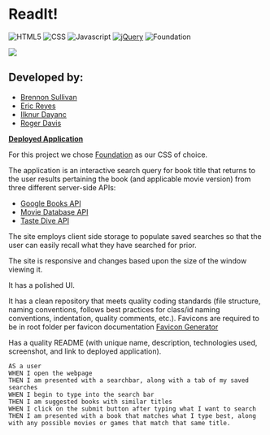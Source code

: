 #  ReadIt!

![HTML5](https://img.shields.io/badge/HTML5-orange)
![CSS](https://img.shields.io/badge/CSS-blue)
![Javascript](https://img.shields.io/badge/Javascript-yellow)
[![jQuery](https://img.shields.io/badge/jQuery-blue)](https://jquery.com/)
![Foundation](https://img.shields.io/badge/-Foundation-orange)

<img src="./screenshot.PNG"> 

## Developed by: ##
* [Brennon Sullivan](https://github.com/brennonsullivan)
* [Eric Reyes](https://github.com/ericrey93) 
* [Ilknur Dayanc](https://github.com/ilknur2603)
* [Roger Davis]()

**[Deployed Application]()**

For this project we chose [Foundation](https://get.foundation/) as our CSS of choice.

The application is an interactive search query for book title that returns to the user results pertaining the book (and applicable movie version) from three different server-side APIs:
* [Google Books API](https://developers.google.com/books)
* [Movie Database API](https://developers.themoviedb.org/3)
* [Taste Dive API](https://tastedive.com/read/api)

The site employs client side storage to populate saved searches so that the user can easily recall what they have searched for prior.

The site is responsive and changes based upon the size of the window viewing it.

It has a polished UI.

It has a clean repository that meets quality coding standards (file structure, naming conventions, follows best practices for class/id naming conventions, indentation, quality comments, etc.). Favicons are required to be in root folder per favicon documentation [Favicon Generator](https://realfavicongenerator.net/)

Has a quality README (with unique name, description, technologies used, screenshot, and link to deployed application).

```
AS a user
WHEN I open the webpage
THEN I am presented with a searchbar, along with a tab of my saved searches
WHEN I begin to type into the search bar
THEN I am suggested books with similar titles
WHEN I click on the submit button after typing what I want to search
THEN I am presented with a book that matches what I type best, along with any possible movies or games that match that same title.
```
